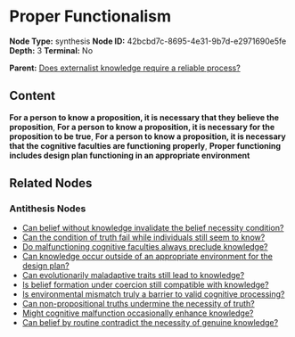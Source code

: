 # Proper Functionalism

**Node Type:** synthesis
**Node ID:** 42bcbd7c-8695-4e31-9b7d-e2971690e5fe
**Depth:** 3
**Terminal:** No

**Parent:** [Does externalist knowledge require a reliable process?](does-externalist-knowledge-require-a-reliable-process-antithesis-d441f057-d81f-4443-99d4-62bdd5b073b2.md)

## Content

**For a person to know a proposition, it is necessary that they believe the proposition**, **For a person to know a proposition, it is necessary for the proposition to be true**, **For a person to know a proposition, it is necessary that the cognitive faculties are functioning properly**, **Proper functioning includes design plan functioning in an appropriate environment**

## Related Nodes

### Antithesis Nodes

- [Can belief without knowledge invalidate the belief necessity condition?](can-belief-without-knowledge-invalidate-the-belief-necessity-condition-antithesis-5991ee42-da73-4b11-9d16-531897352609.md)
- [Can the condition of truth fail while individuals still seem to know?](can-the-condition-of-truth-fail-while-individuals-still-seem-to-know-antithesis-0beba758-fd21-4909-9e51-324e9665101b.md)
- [Do malfunctioning cognitive faculties always preclude knowledge?](do-malfunctioning-cognitive-faculties-always-preclude-knowledge-antithesis-284205fc-8ff0-4e5f-ba01-6a98011a21fa.md)
- [Can knowledge occur outside of an appropriate environment for the design plan?](can-knowledge-occur-outside-of-an-appropriate-environment-for-the-design-plan-antithesis-8627b0c6-a763-43d0-a292-39a61b85adb9.md)
- [Can evolutionarily maladaptive traits still lead to knowledge?](can-evolutionarily-maladaptive-traits-still-lead-to-knowledge-antithesis-0638e06b-bdb4-4324-b2f0-3d91373b6b18.md)
- [Is belief formation under coercion still compatible with knowledge?](is-belief-formation-under-coercion-still-compatible-with-knowledge-antithesis-7edc31a7-e215-49c7-b515-d790efd29815.md)
- [Is environmental mismatch truly a barrier to valid cognitive processing?](is-environmental-mismatch-truly-a-barrier-to-valid-cognitive-processing-antithesis-e434938a-c31b-40e1-a091-4ef67c2c10e2.md)
- [Can non-propositional truths undermine the necessity of truth?](can-non-propositional-truths-undermine-the-necessity-of-truth-antithesis-cfad3d76-e9d2-42cd-b16e-3a08b29d7310.md)
- [Might cognitive malfunction occasionally enhance knowledge?](might-cognitive-malfunction-occasionally-enhance-knowledge-antithesis-d3cefce5-5a37-47ff-a424-f540d0372fde.md)
- [Can belief by routine contradict the necessity of genuine knowledge?](can-belief-by-routine-contradict-the-necessity-of-genuine-knowledge-antithesis-1b838cf1-e562-4f97-897b-e77507a7eb88.md)
